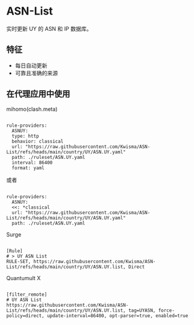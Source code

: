 
# ASN-List
    
实时更新 UY 的 ASN 和 IP 数据库。
    
## 特征
    
- 每日自动更新
- 可靠且准确的来源
    
## 在代理应用中使用
    
mihomo(clash.meta)
   
<pre><code class="language-javascript">
rule-providers:
  ASNUY:
  type: http
  behavior: classical
  url: "https://raw.githubusercontent.com/Kwisma/ASN-List/refs/heads/main/country/UY/ASN.UY.yaml"
  path: ./ruleset/ASN.UY.yaml
  interval: 86400
  format: yaml
</code></pre>

或者

<pre><code class="language-javascript">
rule-providers:
  ASNUY:
  <<: *classical
  url: "https://raw.githubusercontent.com/Kwisma/ASN-List/refs/heads/main/country/UY/ASN.UY.yaml"
  path: ./ruleset/ASN.UY.yaml
</code></pre>
    
Surge
    
<pre><code class="language-javascript">
[Rule]
# > UY ASN List
RULE-SET, https://raw.githubusercontent.com/Kwisma/ASN-List/refs/heads/main/country/UY/ASN.UY.list, Direct
</code></pre>
    
Quantumult X
    
<pre><code class="language-javascript">
[filter_remote]
# UY ASN List
https://raw.githubusercontent.com/Kwisma/ASN-List/refs/heads/main/country/UY/ASN.UY.list, tag=UYASN, force-policy=direct, update-interval=86400, opt-parser=true, enabled=true
</code></pre>
